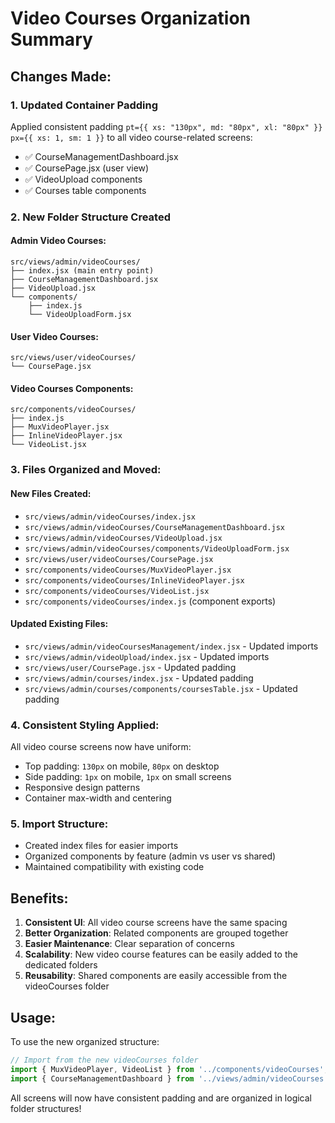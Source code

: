 # Video Courses Organization Summary

## Changes Made:

### 1. Updated Container Padding
Applied consistent padding `pt={{ xs: "130px", md: "80px", xl: "80px" }} px={{ xs: 1, sm: 1 }}` to all video course-related screens:

- ✅ CourseManagementDashboard.jsx
- ✅ CoursePage.jsx (user view)
- ✅ VideoUpload components
- ✅ Courses table components

### 2. New Folder Structure Created

#### Admin Video Courses:
```
src/views/admin/videoCourses/
├── index.jsx (main entry point)
├── CourseManagementDashboard.jsx
├── VideoUpload.jsx
└── components/
    ├── index.js
    └── VideoUploadForm.jsx
```

#### User Video Courses:
```
src/views/user/videoCourses/
└── CoursePage.jsx
```

#### Video Courses Components:
```
src/components/videoCourses/
├── index.js
├── MuxVideoPlayer.jsx
├── InlineVideoPlayer.jsx
└── VideoList.jsx
```

### 3. Files Organized and Moved:

#### New Files Created:
- `src/views/admin/videoCourses/index.jsx`
- `src/views/admin/videoCourses/CourseManagementDashboard.jsx`
- `src/views/admin/videoCourses/VideoUpload.jsx`
- `src/views/admin/videoCourses/components/VideoUploadForm.jsx`
- `src/views/user/videoCourses/CoursePage.jsx`
- `src/components/videoCourses/MuxVideoPlayer.jsx`
- `src/components/videoCourses/InlineVideoPlayer.jsx`
- `src/components/videoCourses/VideoList.jsx`
- `src/components/videoCourses/index.js` (component exports)

#### Updated Existing Files:
- `src/views/admin/videoCoursesManagement/index.jsx` - Updated imports
- `src/views/admin/videoUpload/index.jsx` - Updated imports
- `src/views/user/CoursePage.jsx` - Updated padding
- `src/views/admin/courses/index.jsx` - Updated padding
- `src/views/admin/courses/components/coursesTable.jsx` - Updated padding

### 4. Consistent Styling Applied:
All video course screens now have uniform:
- Top padding: `130px` on mobile, `80px` on desktop
- Side padding: `1px` on mobile, `1px` on small screens
- Responsive design patterns
- Container max-width and centering

### 5. Import Structure:
- Created index files for easier imports
- Organized components by feature (admin vs user vs shared)
- Maintained compatibility with existing code

## Benefits:
1. **Consistent UI**: All video course screens have the same spacing
2. **Better Organization**: Related components are grouped together
3. **Easier Maintenance**: Clear separation of concerns
4. **Scalability**: New video course features can be easily added to the dedicated folders
5. **Reusability**: Shared components are easily accessible from the videoCourses folder

## Usage:
To use the new organized structure:
```jsx
// Import from the new videoCourses folder
import { MuxVideoPlayer, VideoList } from '../components/videoCourses';
import { CourseManagementDashboard } from '../views/admin/videoCourses';
```

All screens will now have consistent padding and are organized in logical folder structures!
